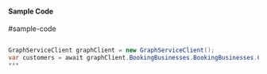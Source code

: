 #### Sample Code
#sample-code 

```C#

GraphServiceClient graphClient = new GraphServiceClient();
var customers = await graphClient.BookingBusinesses.BookingBusinesses.Customers.Request().GetAsync();
*** 

```
